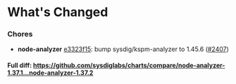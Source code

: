 # What's Changed

### Chores
- **node-analyzer** [e3323f15](https://github.com/sysdiglabs/charts/commit/e3323f15f81a20b5cd52b7184ba1c1815824500a): bump sysdig/kspm-analyzer to 1.45.6 ([#2407](https://github.com/sysdiglabs/charts/issues/2407))
#### Full diff: https://github.com/sysdiglabs/charts/compare/node-analyzer-1.37.1...node-analyzer-1.37.2
